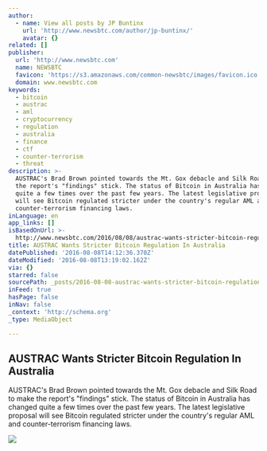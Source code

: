```yaml
---
author:
  - name: View all posts by JP Buntinx
    url: 'http://www.newsbtc.com/author/jp-buntinx/'
    avatar: {}
related: []
publisher:
  url: 'http://www.newsbtc.com'
  name: NEWSBTC
  favicon: 'https://s3.amazonaws.com/common-newsbtc/images/favicon.ico'
  domain: www.newsbtc.com
keywords:
  - bitcoin
  - austrac
  - aml
  - cryptocurrency
  - regulation
  - australia
  - finance
  - ctf
  - counter-terrorism
  - threat
description: >-
  AUSTRAC's Brad Brown pointed towards the Mt. Gox debacle and Silk Road to make
  the report's "findings" stick. The status of Bitcoin in Australia has changed
  quite a few times over the past few years. The latest legislative proposal
  will see Bitcoin regulated stricter under the country's regular AML and
  counter-terrorism financing laws.
inLanguage: en
app_links: []
isBasedOnUrl: >-
  http://www.newsbtc.com/2016/08/08/austrac-wants-stricter-bitcoin-regulation-australia/
title: AUSTRAC Wants Stricter Bitcoin Regulation In Australia
datePublished: '2016-08-08T14:12:36.370Z'
dateModified: '2016-08-08T13:19:02.162Z'
via: {}
starred: false
sourcePath: _posts/2016-08-08-austrac-wants-stricter-bitcoin-regulation-in-australia.md
inFeed: true
hasPage: false
inNav: false
_context: 'http://schema.org'
_type: MediaObject

---
```

<article style=""><h1>AUSTRAC Wants Stricter Bitcoin Regulation In Australia</h1><p>AUSTRAC's Brad Brown pointed towards the Mt. Gox debacle and Silk Road to make the report's "findings" stick. The status of Bitcoin in Australia has changed quite a few times over the past few years. The latest legislative proposal will see Bitcoin regulated stricter under the country's regular AML and counter-terrorism financing laws.</p><img src="http://s3.amazonaws.com/main-newsbtc-images/2016/08/08133429/shutterstock_334570055.jpg" /></article>